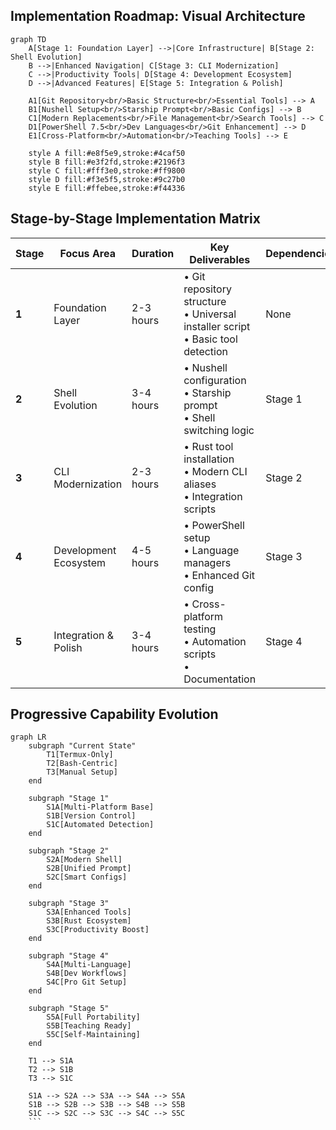 ## Implementation Roadmap: Visual Architecture

```mermaid
graph TD
    A[Stage 1: Foundation Layer] -->|Core Infrastructure| B[Stage 2: Shell Evolution]
    B -->|Enhanced Navigation| C[Stage 3: CLI Modernization]
    C -->|Productivity Tools| D[Stage 4: Development Ecosystem]
    D -->|Advanced Features| E[Stage 5: Integration & Polish]
    
    A1[Git Repository<br/>Basic Structure<br/>Essential Tools] --> A
    B1[Nushell Setup<br/>Starship Prompt<br/>Basic Configs] --> B
    C1[Modern Replacements<br/>File Management<br/>Search Tools] --> C
    D1[PowerShell 7.5<br/>Dev Languages<br/>Git Enhancement] --> D
    E1[Cross-Platform<br/>Automation<br/>Teaching Tools] --> E
    
    style A fill:#e8f5e9,stroke:#4caf50
    style B fill:#e3f2fd,stroke:#2196f3
    style C fill:#fff3e0,stroke:#ff9800
    style D fill:#f3e5f5,stroke:#9c27b0
    style E fill:#ffebee,stroke:#f44336
```

## Stage-by-Stage Implementation Matrix

| Stage | Focus Area | Duration | Key Deliverables | Dependencies | Complexity |
|-------|------------|----------|------------------|--------------|------------|
| **1** | Foundation Layer | 2-3 hours | • Git repository structure<br/>• Universal installer script<br/>• Basic tool detection | None | ⭐⭐ |
| **2** | Shell Evolution | 3-4 hours | • Nushell configuration<br/>• Starship prompt<br/>• Shell switching logic | Stage 1 | ⭐⭐⭐ |
| **3** | CLI Modernization | 2-3 hours | • Rust tool installation<br/>• Modern CLI aliases<br/>• Integration scripts | Stage 2 | ⭐⭐⭐ |
| **4** | Development Ecosystem | 4-5 hours | • PowerShell setup<br/>• Language managers<br/>• Enhanced Git config | Stage 3 | ⭐⭐⭐⭐ |
| **5** | Integration & Polish | 3-4 hours | • Cross-platform testing<br/>• Automation scripts<br/>• Documentation | Stage 4 | ⭐⭐⭐⭐⭐ |


## Progressive Capability Evolution
```mermaid
graph LR
    subgraph "Current State"
        T1[Termux-Only]
        T2[Bash-Centric]
        T3[Manual Setup]
    end
    
    subgraph "Stage 1"
        S1A[Multi-Platform Base]
        S1B[Version Control]
        S1C[Automated Detection]
    end
    
    subgraph "Stage 2"
        S2A[Modern Shell]
        S2B[Unified Prompt]
        S2C[Smart Configs]
    end
    
    subgraph "Stage 3"
        S3A[Enhanced Tools]
        S3B[Rust Ecosystem]
        S3C[Productivity Boost]
    end
    
    subgraph "Stage 4"
        S4A[Multi-Language]
        S4B[Dev Workflows]
        S4C[Pro Git Setup]
    end
    
    subgraph "Stage 5"
        S5A[Full Portability]
        S5B[Teaching Ready]
        S5C[Self-Maintaining]
    end
    
    T1 --> S1A
    T2 --> S1B
    T3 --> S1C
    
    S1A --> S2A --> S3A --> S4A --> S5A
    S1B --> S2B --> S3B --> S4B --> S5B
    S1C --> S2C --> S3C --> S4C --> S5C
    ```